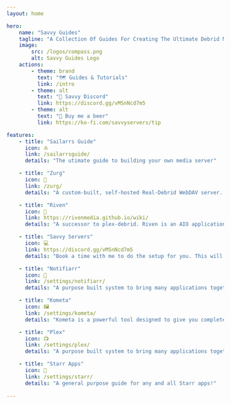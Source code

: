```yaml
---
layout: home

hero:
    name: "Savvy Guides"
    tagline: "A Collection Of Guides For Creating The Ultimate Debrid Media Server"
    image:
        src: /logos/compass.png
        alt: Savvy Guides Logo
    actions:
        - theme: brand
          text: "🗺️ Guides & Tutorials"
          link: /intro
        - theme: alt
          text: "💬 Savvy Discord"
          link: https://discord.gg/vMSnNcd7m5
        - theme: alt
          text: "🍻 Buy me a beer"
          link: https://ko-fi.com/savvyservers/tip

features:
    - title: "Sailarrs Guide"
      icon: ⛵ 
      link: /sailarrsguide/
      details: "The utimate guide to building your own media server"

    - title: "Zurg"
      icon: 🤖
      link: /zurg/
      details: "A custom-built, self-hosted Real-Debrid WebDAV server. Combined with rclone, it allows you to mount your Real-Debrid torrent library into your file system, similar to Dropbox."

    - title: "Riven"
      icon: 🌊
      link: https://rivenmedia.github.io/wiki/
      details: "A successor to plex-debrid. Riven is an AIO application that handles searching, downloading, symlinking, and importing into your media server"

    - title: "Savvy Servers"
      icon: 💻
      link: https://discord.gg/vMSnNcd7m5
      details: "Book a time with me to do the setup for you. This will include everything for the Sailarrs guide and more."

    - title: "Notifiarr"
      icon: 🔔
      link: /settings/notifiarr/
      details: "A purpose built system to bring many applications together to manage and customize notifications via Discord. You can monitor many aspects of your network(s)."

    - title: "Kometa"
      icon: 🖼️
      link: /settings/kometa/
      details: "Kometa is a powerful tool designed to give you complete control over your media libraries. With Kometa, you can take your customization to the next level, with granular control over metadata, collections, overlays, and much more."

    - title: "Plex"
      icon: 📺
      link: /settings/plex/
      details: "A purpose built system to bring many applications together to manage and customize notifications via Discord. You can monitor many aspects of your network(s)."

    - title: "Starr Apps"
      icon: 🌟
      link: /settings/starr/
      details: "A general purpose guide for any and all Starr apps!"
    
---
```

